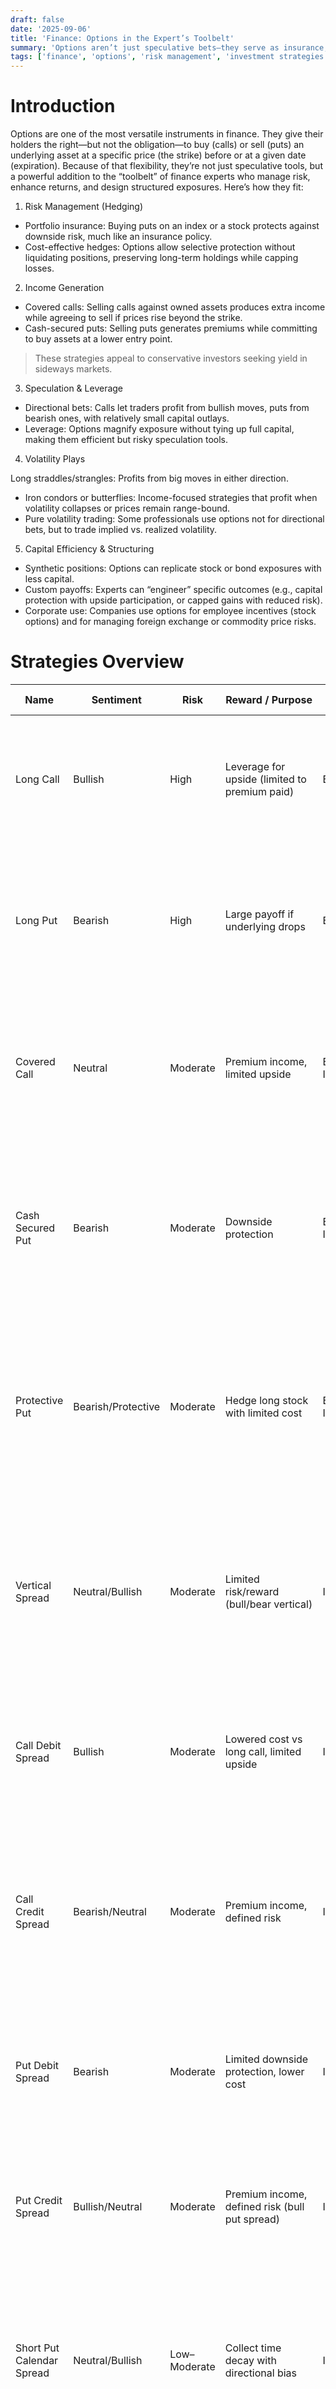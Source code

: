 ```yaml
---
draft: false
date: '2025-09-06'
title: 'Finance: Options in the Expert’s Toolbelt'
summary: 'Options aren’t just speculative bets—they serve as insurance, income generators, leverage tools, and volatility plays. Finance experts use them to reshape risk-reward profiles, hedge portfolios, and engineer custom exposures that traditional assets alone can’t provide.'
tags: ['finance', 'options', 'risk management', 'investment strategies']
---
```


# Introduction

Options are one of the most versatile instruments in finance. They give their holders the right—but not the obligation—to buy (calls) or sell (puts) an underlying asset at a specific price (the strike) before or at a given date (expiration). Because of that flexibility, they’re not just speculative tools, but a powerful addition to the “toolbelt” of finance experts who manage risk, enhance returns, and design structured exposures. Here’s how they fit:

1. Risk Management (Hedging)

- Portfolio insurance: Buying puts on an index or a stock protects against downside risk, much like an insurance policy.
- Cost-effective hedges: Options allow selective protection without liquidating positions, preserving long-term holdings while capping losses.

2. Income Generation

- Covered calls: Selling calls against owned assets produces extra income while agreeing to sell if prices rise beyond the strike.
- Cash-secured puts: Selling puts generates premiums while committing to buy assets at a lower entry point.

> These strategies appeal to conservative investors seeking yield in sideways markets.

3. Speculation & Leverage

- Directional bets: Calls let traders profit from bullish moves, puts from bearish ones, with relatively small capital outlays.
- Leverage: Options magnify exposure without tying up full capital, making them efficient but risky speculation tools.

4. Volatility Plays

Long straddles/strangles: Profits from big moves in either direction.

- Iron condors or butterflies: Income-focused strategies that profit when volatility collapses or prices remain range-bound.
- Pure volatility trading: Some professionals use options not for directional bets, but to trade implied vs. realized volatility.

5. Capital Efficiency & Structuring

- Synthetic positions: Options can replicate stock or bond exposures with less capital.
- Custom payoffs: Experts can “engineer” specific outcomes (e.g., capital protection with upside participation, or capped gains with reduced risk).
- Corporate use: Companies use options for employee incentives (stock options) and for managing foreign exchange or commodity price risks.

# Strategies Overview

| Name                      | Sentiment          | Risk         | Reward / Purpose                                 | Difficulty            | Flow                                                                         | Moneyness | Loss Drivers                                                                                                                                          | Description                                                                                                                                                  |
| ------------------------- | ------------------ | ------------ | ------------------------------------------------ | --------------------- | ---------------------------------------------------------------------------- | --------- | ----------------------------------------------------------------------------------------------------------------------------------------------------- | ------------------------------------------------------------------------------------------------------------------------------------------------------------ |
| Long Call                 | Bullish            | High         | Leverage for upside (limited to premium paid)    | Beginner              | Buy to open (long call)                                                      | ATM/OTM   | Time decay and no upside move before expiry (loses premium paid).                                                                                     | Benefit: high upside leverage with limited loss (premium). Tradeoffs: time decay and rising implied volatility can hurt; needs a bullish move before expiry. |
| Long Put                  | Bearish            | High         | Large payoff if underlying drops                 | Beginner              | Buy to open (long put)                                                       | ATM/OTM   | Time decay and no significant downside move (loses premium paid); IV collapse after purchase reduces value.                                           | Benefit: strong downside protection or directional bet with limited loss (premium). Tradeoffs: time decay and IV changes; needs a move down.                 |
| Covered Call              | Neutral            | Moderate     | Premium income, limited upside                   | Beginner-Intermediate | Buy to open 100 shares; Sell to open call                                    | OTM       | Large share price drops (loss on shares exceeds premium received) or assignment at a strike well below fair value.                                    | Benefit: generates income and lowers cost basis. Tradeoffs: caps upside if stock rallies; still exposed to downside on the shares.                           |
| Cash Secured Put          | Bearish            | Moderate     | Downside protection                              | Beginner-Intermediate | Sell to open (cash-secured put)                                              | OTM       | Underlying falls sharply causing large unrealized loss if assigned and forced to buy at strike; collected premium may not offset drop.                | Benefit: collect premium and potentially buy stock at a discount. Tradeoffs: obligation to buy if assigned; requires cash or margin.                         |
| Protective Put            | Bearish/Protective | Moderate     | Hedge long stock with limited cost               | Beginner-Intermediate | Hold 100 shares; Buy to open put                                             | ATM/OTM   | Sharp declines are covered but moderate drops plus premium decay reduce net returns; if stock rises, premium paid subtracts from gains.               | Benefit: protects downside while keeping upside. Tradeoffs: costs premium and reduces net return if stock rises slowly.                                      |
| Vertical Spread           | Neutral/Bullish    | Moderate     | Limited risk/reward (bull/bear vertical)         | Intermediate          | Buy to open & Sell to open (same expiry)                                     | ITM/OTM   | Both legs move against the expected direction or insufficient move to cover spread debit (loss = net premium paid or max spread loss).                | Benefit: reduces cost vs a single option and defines risk. Tradeoffs: caps upside or downside vs naked option; requires correct directional bias.            |
| Call Debit Spread         | Bullish            | Moderate     | Lowered cost vs long call, limited upside        | Intermediate          | Buy to open lower-strike call; Sell to open higher-strike call               | OTM       | Underlying fails to rally enough before expiry (net premium lost) or spread widens unfavorably.                                                       | Benefit: lower net premium and limited loss. Tradeoffs: capped upside; needs a moderate directional move to profit.                                          |
| Call Credit Spread        | Bearish/Neutral    | Moderate     | Premium income, defined risk                     | Intermediate          | Sell to open lower-strike call; Buy to open higher-strike call (same expiry) | OTM       | Underlying rallies strongly past short strike causing the spread to widen toward max loss (defined by strike difference minus credit).                | Benefit: collect premium with defined max loss. Tradeoffs: profit limited to premium; losing scenario if underlying rallies above strikes.                   |
| Put Debit Spread          | Bearish            | Moderate     | Limited downside protection, lower cost          | Intermediate          | Buy to open a higher-strike put; Sell to open lower-strike put               | OTM       | Underlying does not fall sufficiently before expiry (lose net premium); IV collapse reduces value.                                                    | Benefit: cheaper hedge than a single put with defined risk. Tradeoffs: reduced payoff vs a long put; needs a sufficient downside move.                       |
| Put Credit Spread         | Bullish/Neutral    | Moderate     | Premium income, defined risk (bull put spread)   | Intermediate          | Sell to open a higher-strike put; Buy to open lower-strike put               | OTM       | Underlying falls below short strike and spread approaches max loss (difference between strikes minus credit received).                                | Benefit: collect premium with capped downside. Tradeoffs: limited profit and obligation to buy if assigned; requires bullish-to-neutral view.                |
| Short Put Calendar Spread | Neutral/Bullish    | Low–Moderate | Collect time decay with directional bias         | Intermediate          | Sell to open shorter put; Buy to open longer put (same strike)               | OTM       | Sharp downside in the short-dated series or assignment before roll leading to losses on the short leg beyond the credit collected.                    | Benefit: collect premium and benefit if stock stays flat or rises. Tradeoffs: assignment risk and margin; needs monitoring and roll strategy.                |
| Broken Wing Butterfly     | Neutral            | Low–Moderate | Reduce cost/risk vs butterfly, asymmetric payoff | Intermediate          | Multiple buy/sell legs (net sell/buy depending on wing)                      | ITM/OTM   | Mispricing of wings, large move toward the wide wing, or poor execution causing leg slippage can produce losses beyond expected credit.               | Benefit: cheaper than symmetric butterfly and limited risk. Tradeoffs: asymmetric payoff and more complex leg management.                                    |
| Covered Strangle          | Neutral            | Moderate     | Income with partial downside protection          | Intermediate          | Hold 100 shares; Sell to open OTM call and Sell to open OTM put              | OTM       | Large share price decline or extreme moves cause losses on the long shares plus potential assignment on the put; premium may not be sufficient.       | Benefit: higher premium income than a single covered call. Tradeoffs: adds short put assignment risk and increases downside exposure on big drops.           |
| Condor Spread             | Neutral            | Low          | Wider-range limited risk, defined profit zone    | Intermediate          | Sell to open inner wings; Buy to open outer wings (four legs)                | OTM/ITM   | Large move beyond outer wings or poor leg execution that widens expected spreads can cause losses up to the defined max loss.                         | Benefit: wider profit zone than butterfly with defined risk. Tradeoffs: limited profit and more complex strike selection and management.                     |
| Long Straddle             | Volatile/Earnings  | High         | Large payoff for big moves in either direction   | Advanced              | Buy to open call and put (same strike/expiry)                                | ATM       | No large move or time decay/IV decline eats premium rapidly leading to loss of most/all premium.                                                      | Benefit: profits from large moves in either direction. Tradeoffs: expensive premium and strong time decay; needs large move or IV spike.                     |
| Long Strangle             | Volatile           | High         | Cheaper directional-neutral volatility play      | Advanced              | Buy to open OTM put and OTM call (different strikes)                         | OTM       | No large move and time decay plus IV decrease; both legs expire worthless losing net premium.                                                         | Benefit: lower cost than straddle with similar directional neutrality. Tradeoffs: needs a bigger move; still suffers time decay and IV risk.                 |
| Long Call Calendar Spread | Neutral/Volatility | Low–Moderate | Capture time decay; play volatility over time    | Advanced              | Buy to open longer call; Sell to open shorter call (same strike)             | ATM/OTM   | Short leg rallies or decays slower than expected, or the long leg loses value due to IV shifts—calendar can lose if front month moves strongly.       | Benefit: collect short-term decay while retaining longer exposure. Tradeoffs: complex IV exposure and roll/management required.                              |
| Long Put Calendar Spread  | Neutral/Volatility | Low–Moderate | Capture time decay; hedge longer exposure        | Advanced              | Buy to open longer put; Sell to open shorter put (same strike)               | ATM/OTM   | Short leg moves against you (sharp short-term drop) or long leg loses value due to IV term structure; poor execution or roll timing can cause losses. | Benefit: hedge longer exposure while monetizing short-dated premiums. Tradeoffs: requires active management and understanding of IV term structure.          |
| Short Call (Naked Call)   | Bearish            | Very High    | Premium income; large/unlimited risk             | Advanced              | Sell to open (uncovered call)                                                | ATM/ITM   | Large upward gap or rally causes unlimited losses; margin calls and rapid moves can magnify losses.                                                   | Benefit: immediate premium income. Tradeoffs: unlimited upside risk if stock rallies; typically only for experienced traders with hedges.                    |
| Short Put (Naked Put)     | Bullish            | High         | Premium income; possible stock entry at discount | Advanced              | Sell to open (uncovered put)                                                 | OTM       | Large downside moves cause assignment or large losses on the short leg exceeding premium; unexpected earnings or market shocks increase risk.         | Benefit: collect premium and possibly buy the stock at a discount. Tradeoffs: large downside if stock collapses; requires margin/cash.                       |
| Short Straddle            | Neutral            | Very High    | Premium income expecting low movement            | Advanced              | Sell to open call and put (ATM)                                              | ATM       | Large move in either direction causes potentially unlimited losses; volatility spikes amplify losses quickly.                                         | Benefit: high premium collected if underlying stays flat. Tradeoffs: symmetric unlimited risk for large moves; requires active risk management.              |
| Short Strangle            | Neutral            | Very High    | Premium income with wider breakevens             | Advanced              | Sell to open OTM call and OTM put                                            | OTM       | Underlying has a large move past one of the short strikes causing large losses; volatility spikes increase potential loss.                            | Benefit: premium with wider breakevens than straddle. Tradeoffs: still large risk on big moves; monitoring and hedging required.                             |
| Jade Lizard               | Neutral/Bullish    | Moderate     | Premium income with limited upside risk          | Advanced              | Sell to open put; Sell to open call spread                                   | OTM       | Large adverse move or gap beyond short call/put strikes can create significant losses; spread sizing and execution risk matter.                       | Benefit: net credit strategy that can be structured to avoid buying the upside call. Tradeoffs: complex risk profile and margin requirements.                |
| Ratio Call Spread         | Bullish/Neutral    | High         | Leveraged upside with defined/undefined risk     | Advanced              | Buy to open calls; Sell to open more calls (ratio)                           | OTM/ITM   | Strong rally above the sold-call strikes causes large, potentially unlimited losses on the uncovered portion of the ratio.                            | Benefit: lowers cost and can profit from moderate rallies. Tradeoffs: uncovered calls can create large upside risk; requires careful sizing.                 |
| Box Spread                | Arbitrage/Neutral  | Low          | Lock in interest rate / arbitrage                | Advanced              | Buy to open box (buy spread + buy spread)                                    | ATM/OTM   | Poor execution (legs not filled) or wide transaction costs can turn a small arbitrage into a loss; early assignment in legs can complicate positions. | Benefit: creates near-riskless payoff used for financing/arbitrage. Tradeoffs: commissions, execution risk, and capital required.                            |

# Conclusion

For finance experts, options are not just bets on price movement—they’re flexible instruments that can reshape risk-return profiles. They sit alongside equities, bonds, ETFs, and derivatives as a core component of a sophisticated portfolio. Used wisely, they provide insurance, yield enhancement, and tailored exposures that traditional assets alone can’t offer.
